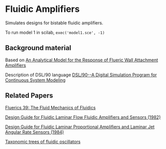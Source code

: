 # Fluidic Amplifiers

Simulates designs for bistable fluidic amplifiers.

To run model 1 in scilab, `exec('model1.sce', -1)`

## Background material

Based on [An Analytical Model for the Response of Flueric Wall Attachment Amplifiers](https://apps.dtic.mil/dtic/tr/fulltext/u2/747761.pdf)

Description of DSL/90 language [DSL/90--A Digital Simulation Program for Continuous System Modeling](http://3mbk.se/doc/DSL-90.pdf)

## Related Papers

[Fluerics 39: The Fluid Mechanics of Fluidics](https://apps.dtic.mil/dtic/tr/fulltext/u2/a038498.pdf)

[Design Guide for Fluidic Laminar Flow Fluidic Amplifiers and Sensors (1982)](https://apps.dtic.mil/dtic/tr/fulltext/u2/a114799.pdf)

[Design Guide for Fluidic Laminar Proportional Amplifiers and Laminar Jet Angular Rate Sensors (1984)](https://apps.dtic.mil/dtic/tr/fulltext/u2/a147730.pdf)

[Taxonomic trees of fluidic oscillators](https://www.epj-conferences.org/articles/epjconf/pdf/2017/12/epjconf_efm2017_02128.pdf)